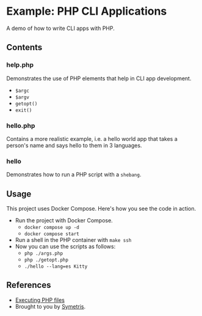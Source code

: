 # Example: PHP CLI Applications

A demo of how to write CLI apps with PHP.

## Contents

### help.php

Demonstrates the use of PHP elements that help in CLI app development.

- `$argc`
- `$argv`
- `getopt()`
- `exit()`

### hello.php

Contains a more realistic example, i.e. a hello world app that takes a
person's name and says hello to them in 3 languages.

### hello

Demonstrates how to run a PHP script with a `shebang`. 

## Usage

This project uses Docker Compose. Here's how you see the code in action.
- Run the project with Docker Compose.
  - `docker compose up -d`
  - `docker compose start`
- Run a shell in the PHP container with `make ssh`
- Now you can use the scripts as follows:
  - `php ./args.php`
  - `php ./getopt.php`
  - `./hello --lang=es Kitty`

## References

- [Executing PHP files](https://www.php.net/manual/en/features.commandline.usage.php)
- Brought to you by [Symetris](https://symetris.ca/).
